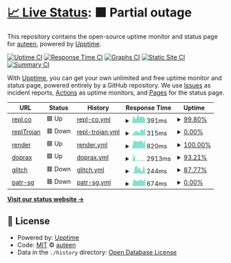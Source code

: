 # [📈 Live Status](https://repl.co): <!--live status--> **🟧 Partial outage**

This repository contains the open-source uptime monitor and status page for [auteen](https://repl.co), powered by [Upptime](https://github.com/upptime/upptime).

[![Uptime CI](https://github.com/auteen/upptime/workflows/Uptime%20CI/badge.svg)](https://github.com/auteen/upptime/actions?query=workflow%3A%22Uptime+CI%22)
[![Response Time CI](https://github.com/auteen/upptime/workflows/Response%20Time%20CI/badge.svg)](https://github.com/auteen/upptime/actions?query=workflow%3A%22Response+Time+CI%22)
[![Graphs CI](https://github.com/auteen/upptime/workflows/Graphs%20CI/badge.svg)](https://github.com/auteen/upptime/actions?query=workflow%3A%22Graphs+CI%22)
[![Static Site CI](https://github.com/auteen/upptime/workflows/Static%20Site%20CI/badge.svg)](https://github.com/auteen/upptime/actions?query=workflow%3A%22Static+Site+CI%22)
[![Summary CI](https://github.com/auteen/upptime/workflows/Summary%20CI/badge.svg)](https://github.com/auteen/upptime/actions?query=workflow%3A%22Summary+CI%22)

With [Upptime](https://upptime.js.org), you can get your own unlimited and free uptime monitor and status page, powered entirely by a GitHub repository. We use [Issues](https://github.com/auteen/upptime/issues) as incident reports, [Actions](https://github.com/auteen/upptime/actions) as uptime monitors, and [Pages](https://repl.co) for the status page.

<!--start: status pages-->
<!-- This summary is generated by Upptime (https://github.com/upptime/upptime) -->
<!-- Do not edit this manually, your changes will be overwritten -->
<!-- prettier-ignore -->
| URL | Status | History | Response Time | Uptime |
| --- | ------ | ------- | ------------- | ------ |
| <img alt="" src="https://icons.duckduckgo.com/ip3/hello-repl.auteen.repl.co.ico" height="13"> [repl.co](https://hello-repl.auteen.repl.co) | 🟩 Up | [repl-co.yml](https://github.com/auteen/autoreplit/commits/HEAD/history/repl-co.yml) | <details><summary><img alt="Response time graph" src="./graphs/repl-co/response-time-week.png" height="20"> 391ms</summary><br><a href="https://auteen.github.io/autoreplit/history/repl-co"><img alt="Response time 2053" src="https://img.shields.io/endpoint?url=https%3A%2F%2Fraw.githubusercontent.com%2Fauteen%2Fautoreplit%2FHEAD%2Fapi%2Frepl-co%2Fresponse-time.json"></a><br><a href="https://auteen.github.io/autoreplit/history/repl-co"><img alt="24-hour response time 225" src="https://img.shields.io/endpoint?url=https%3A%2F%2Fraw.githubusercontent.com%2Fauteen%2Fautoreplit%2FHEAD%2Fapi%2Frepl-co%2Fresponse-time-day.json"></a><br><a href="https://auteen.github.io/autoreplit/history/repl-co"><img alt="7-day response time 391" src="https://img.shields.io/endpoint?url=https%3A%2F%2Fraw.githubusercontent.com%2Fauteen%2Fautoreplit%2FHEAD%2Fapi%2Frepl-co%2Fresponse-time-week.json"></a><br><a href="https://auteen.github.io/autoreplit/history/repl-co"><img alt="30-day response time 1758" src="https://img.shields.io/endpoint?url=https%3A%2F%2Fraw.githubusercontent.com%2Fauteen%2Fautoreplit%2FHEAD%2Fapi%2Frepl-co%2Fresponse-time-month.json"></a><br><a href="https://auteen.github.io/autoreplit/history/repl-co"><img alt="1-year response time 2053" src="https://img.shields.io/endpoint?url=https%3A%2F%2Fraw.githubusercontent.com%2Fauteen%2Fautoreplit%2FHEAD%2Fapi%2Frepl-co%2Fresponse-time-year.json"></a></details> | <details><summary><a href="https://auteen.github.io/autoreplit/history/repl-co">99.80%</a></summary><a href="https://auteen.github.io/autoreplit/history/repl-co"><img alt="All-time uptime 99.35%" src="https://img.shields.io/endpoint?url=https%3A%2F%2Fraw.githubusercontent.com%2Fauteen%2Fautoreplit%2FHEAD%2Fapi%2Frepl-co%2Fuptime.json"></a><br><a href="https://auteen.github.io/autoreplit/history/repl-co"><img alt="24-hour uptime 100.00%" src="https://img.shields.io/endpoint?url=https%3A%2F%2Fraw.githubusercontent.com%2Fauteen%2Fautoreplit%2FHEAD%2Fapi%2Frepl-co%2Fuptime-day.json"></a><br><a href="https://auteen.github.io/autoreplit/history/repl-co"><img alt="7-day uptime 99.80%" src="https://img.shields.io/endpoint?url=https%3A%2F%2Fraw.githubusercontent.com%2Fauteen%2Fautoreplit%2FHEAD%2Fapi%2Frepl-co%2Fuptime-week.json"></a><br><a href="https://auteen.github.io/autoreplit/history/repl-co"><img alt="30-day uptime 99.29%" src="https://img.shields.io/endpoint?url=https%3A%2F%2Fraw.githubusercontent.com%2Fauteen%2Fautoreplit%2FHEAD%2Fapi%2Frepl-co%2Fuptime-month.json"></a><br><a href="https://auteen.github.io/autoreplit/history/repl-co"><img alt="1-year uptime 99.35%" src="https://img.shields.io/endpoint?url=https%3A%2F%2Fraw.githubusercontent.com%2Fauteen%2Fautoreplit%2FHEAD%2Fapi%2Frepl-co%2Fuptime-year.json"></a></details>
| <img alt="" src="https://icons.duckduckgo.com/ip3/replit-trojan.auteen.repl.co.ico" height="13"> [replTrojan](https://replit-trojan.auteen.repl.co) | 🟥 Down | [repl-trojan.yml](https://github.com/auteen/autoreplit/commits/HEAD/history/repl-trojan.yml) | <details><summary><img alt="Response time graph" src="./graphs/repl-trojan/response-time-week.png" height="20"> 315ms</summary><br><a href="https://auteen.github.io/autoreplit/history/repl-trojan"><img alt="Response time 749" src="https://img.shields.io/endpoint?url=https%3A%2F%2Fraw.githubusercontent.com%2Fauteen%2Fautoreplit%2FHEAD%2Fapi%2Frepl-trojan%2Fresponse-time.json"></a><br><a href="https://auteen.github.io/autoreplit/history/repl-trojan"><img alt="24-hour response time 502" src="https://img.shields.io/endpoint?url=https%3A%2F%2Fraw.githubusercontent.com%2Fauteen%2Fautoreplit%2FHEAD%2Fapi%2Frepl-trojan%2Fresponse-time-day.json"></a><br><a href="https://auteen.github.io/autoreplit/history/repl-trojan"><img alt="7-day response time 315" src="https://img.shields.io/endpoint?url=https%3A%2F%2Fraw.githubusercontent.com%2Fauteen%2Fautoreplit%2FHEAD%2Fapi%2Frepl-trojan%2Fresponse-time-week.json"></a><br><a href="https://auteen.github.io/autoreplit/history/repl-trojan"><img alt="30-day response time 833" src="https://img.shields.io/endpoint?url=https%3A%2F%2Fraw.githubusercontent.com%2Fauteen%2Fautoreplit%2FHEAD%2Fapi%2Frepl-trojan%2Fresponse-time-month.json"></a><br><a href="https://auteen.github.io/autoreplit/history/repl-trojan"><img alt="1-year response time 749" src="https://img.shields.io/endpoint?url=https%3A%2F%2Fraw.githubusercontent.com%2Fauteen%2Fautoreplit%2FHEAD%2Fapi%2Frepl-trojan%2Fresponse-time-year.json"></a></details> | <details><summary><a href="https://auteen.github.io/autoreplit/history/repl-trojan">0.00%</a></summary><a href="https://auteen.github.io/autoreplit/history/repl-trojan"><img alt="All-time uptime 0.00%" src="https://img.shields.io/endpoint?url=https%3A%2F%2Fraw.githubusercontent.com%2Fauteen%2Fautoreplit%2FHEAD%2Fapi%2Frepl-trojan%2Fuptime.json"></a><br><a href="https://auteen.github.io/autoreplit/history/repl-trojan"><img alt="24-hour uptime 0.00%" src="https://img.shields.io/endpoint?url=https%3A%2F%2Fraw.githubusercontent.com%2Fauteen%2Fautoreplit%2FHEAD%2Fapi%2Frepl-trojan%2Fuptime-day.json"></a><br><a href="https://auteen.github.io/autoreplit/history/repl-trojan"><img alt="7-day uptime 0.00%" src="https://img.shields.io/endpoint?url=https%3A%2F%2Fraw.githubusercontent.com%2Fauteen%2Fautoreplit%2FHEAD%2Fapi%2Frepl-trojan%2Fuptime-week.json"></a><br><a href="https://auteen.github.io/autoreplit/history/repl-trojan"><img alt="30-day uptime 7.96%" src="https://img.shields.io/endpoint?url=https%3A%2F%2Fraw.githubusercontent.com%2Fauteen%2Fautoreplit%2FHEAD%2Fapi%2Frepl-trojan%2Fuptime-month.json"></a><br><a href="https://auteen.github.io/autoreplit/history/repl-trojan"><img alt="1-year uptime 0.00%" src="https://img.shields.io/endpoint?url=https%3A%2F%2Fraw.githubusercontent.com%2Fauteen%2Fautoreplit%2FHEAD%2Fapi%2Frepl-trojan%2Fuptime-year.json"></a></details>
| <img alt="" src="https://icons.duckduckgo.com/ip3/renderray.onrender.com.ico" height="13"> [render](https://renderray.onrender.com) | 🟩 Up | [render.yml](https://github.com/auteen/autoreplit/commits/HEAD/history/render.yml) | <details><summary><img alt="Response time graph" src="./graphs/render/response-time-week.png" height="20"> 820ms</summary><br><a href="https://auteen.github.io/autoreplit/history/render"><img alt="Response time 825" src="https://img.shields.io/endpoint?url=https%3A%2F%2Fraw.githubusercontent.com%2Fauteen%2Fautoreplit%2FHEAD%2Fapi%2Frender%2Fresponse-time.json"></a><br><a href="https://auteen.github.io/autoreplit/history/render"><img alt="24-hour response time 929" src="https://img.shields.io/endpoint?url=https%3A%2F%2Fraw.githubusercontent.com%2Fauteen%2Fautoreplit%2FHEAD%2Fapi%2Frender%2Fresponse-time-day.json"></a><br><a href="https://auteen.github.io/autoreplit/history/render"><img alt="7-day response time 820" src="https://img.shields.io/endpoint?url=https%3A%2F%2Fraw.githubusercontent.com%2Fauteen%2Fautoreplit%2FHEAD%2Fapi%2Frender%2Fresponse-time-week.json"></a><br><a href="https://auteen.github.io/autoreplit/history/render"><img alt="30-day response time 825" src="https://img.shields.io/endpoint?url=https%3A%2F%2Fraw.githubusercontent.com%2Fauteen%2Fautoreplit%2FHEAD%2Fapi%2Frender%2Fresponse-time-month.json"></a><br><a href="https://auteen.github.io/autoreplit/history/render"><img alt="1-year response time 825" src="https://img.shields.io/endpoint?url=https%3A%2F%2Fraw.githubusercontent.com%2Fauteen%2Fautoreplit%2FHEAD%2Fapi%2Frender%2Fresponse-time-year.json"></a></details> | <details><summary><a href="https://auteen.github.io/autoreplit/history/render">100.00%</a></summary><a href="https://auteen.github.io/autoreplit/history/render"><img alt="All-time uptime 100.00%" src="https://img.shields.io/endpoint?url=https%3A%2F%2Fraw.githubusercontent.com%2Fauteen%2Fautoreplit%2FHEAD%2Fapi%2Frender%2Fuptime.json"></a><br><a href="https://auteen.github.io/autoreplit/history/render"><img alt="24-hour uptime 100.00%" src="https://img.shields.io/endpoint?url=https%3A%2F%2Fraw.githubusercontent.com%2Fauteen%2Fautoreplit%2FHEAD%2Fapi%2Frender%2Fuptime-day.json"></a><br><a href="https://auteen.github.io/autoreplit/history/render"><img alt="7-day uptime 100.00%" src="https://img.shields.io/endpoint?url=https%3A%2F%2Fraw.githubusercontent.com%2Fauteen%2Fautoreplit%2FHEAD%2Fapi%2Frender%2Fuptime-week.json"></a><br><a href="https://auteen.github.io/autoreplit/history/render"><img alt="30-day uptime 100.00%" src="https://img.shields.io/endpoint?url=https%3A%2F%2Fraw.githubusercontent.com%2Fauteen%2Fautoreplit%2FHEAD%2Fapi%2Frender%2Fuptime-month.json"></a><br><a href="https://auteen.github.io/autoreplit/history/render"><img alt="1-year uptime 100.00%" src="https://img.shields.io/endpoint?url=https%3A%2F%2Fraw.githubusercontent.com%2Fauteen%2Fautoreplit%2FHEAD%2Fapi%2Frender%2Fuptime-year.json"></a></details>
| <img alt="" src="https://icons.duckduckgo.com/ip3/dop.nile.vip.ico" height="13"> [doprax](https://dop.nile.vip/) | 🟩 Up | [doprax.yml](https://github.com/auteen/autoreplit/commits/HEAD/history/doprax.yml) | <details><summary><img alt="Response time graph" src="./graphs/doprax/response-time-week.png" height="20"> 2913ms</summary><br><a href="https://auteen.github.io/autoreplit/history/doprax"><img alt="Response time 2122" src="https://img.shields.io/endpoint?url=https%3A%2F%2Fraw.githubusercontent.com%2Fauteen%2Fautoreplit%2FHEAD%2Fapi%2Fdoprax%2Fresponse-time.json"></a><br><a href="https://auteen.github.io/autoreplit/history/doprax"><img alt="24-hour response time 1791" src="https://img.shields.io/endpoint?url=https%3A%2F%2Fraw.githubusercontent.com%2Fauteen%2Fautoreplit%2FHEAD%2Fapi%2Fdoprax%2Fresponse-time-day.json"></a><br><a href="https://auteen.github.io/autoreplit/history/doprax"><img alt="7-day response time 2913" src="https://img.shields.io/endpoint?url=https%3A%2F%2Fraw.githubusercontent.com%2Fauteen%2Fautoreplit%2FHEAD%2Fapi%2Fdoprax%2Fresponse-time-week.json"></a><br><a href="https://auteen.github.io/autoreplit/history/doprax"><img alt="30-day response time 2257" src="https://img.shields.io/endpoint?url=https%3A%2F%2Fraw.githubusercontent.com%2Fauteen%2Fautoreplit%2FHEAD%2Fapi%2Fdoprax%2Fresponse-time-month.json"></a><br><a href="https://auteen.github.io/autoreplit/history/doprax"><img alt="1-year response time 2122" src="https://img.shields.io/endpoint?url=https%3A%2F%2Fraw.githubusercontent.com%2Fauteen%2Fautoreplit%2FHEAD%2Fapi%2Fdoprax%2Fresponse-time-year.json"></a></details> | <details><summary><a href="https://auteen.github.io/autoreplit/history/doprax">93.21%</a></summary><a href="https://auteen.github.io/autoreplit/history/doprax"><img alt="All-time uptime 57.31%" src="https://img.shields.io/endpoint?url=https%3A%2F%2Fraw.githubusercontent.com%2Fauteen%2Fautoreplit%2FHEAD%2Fapi%2Fdoprax%2Fuptime.json"></a><br><a href="https://auteen.github.io/autoreplit/history/doprax"><img alt="24-hour uptime 96.52%" src="https://img.shields.io/endpoint?url=https%3A%2F%2Fraw.githubusercontent.com%2Fauteen%2Fautoreplit%2FHEAD%2Fapi%2Fdoprax%2Fuptime-day.json"></a><br><a href="https://auteen.github.io/autoreplit/history/doprax"><img alt="7-day uptime 93.21%" src="https://img.shields.io/endpoint?url=https%3A%2F%2Fraw.githubusercontent.com%2Fauteen%2Fautoreplit%2FHEAD%2Fapi%2Fdoprax%2Fuptime-week.json"></a><br><a href="https://auteen.github.io/autoreplit/history/doprax"><img alt="30-day uptime 81.91%" src="https://img.shields.io/endpoint?url=https%3A%2F%2Fraw.githubusercontent.com%2Fauteen%2Fautoreplit%2FHEAD%2Fapi%2Fdoprax%2Fuptime-month.json"></a><br><a href="https://auteen.github.io/autoreplit/history/doprax"><img alt="1-year uptime 57.31%" src="https://img.shields.io/endpoint?url=https%3A%2F%2Fraw.githubusercontent.com%2Fauteen%2Fautoreplit%2FHEAD%2Fapi%2Fdoprax%2Fuptime-year.json"></a></details>
| <img alt="" src="https://icons.duckduckgo.com/ip3/congruous-calico-wedge.glitch.me.ico" height="13"> [glitch](https://congruous-calico-wedge.glitch.me/) | 🟥 Down | [glitch.yml](https://github.com/auteen/autoreplit/commits/HEAD/history/glitch.yml) | <details><summary><img alt="Response time graph" src="./graphs/glitch/response-time-week.png" height="20"> 244ms</summary><br><a href="https://auteen.github.io/autoreplit/history/glitch"><img alt="Response time 816" src="https://img.shields.io/endpoint?url=https%3A%2F%2Fraw.githubusercontent.com%2Fauteen%2Fautoreplit%2FHEAD%2Fapi%2Fglitch%2Fresponse-time.json"></a><br><a href="https://auteen.github.io/autoreplit/history/glitch"><img alt="24-hour response time 0" src="https://img.shields.io/endpoint?url=https%3A%2F%2Fraw.githubusercontent.com%2Fauteen%2Fautoreplit%2FHEAD%2Fapi%2Fglitch%2Fresponse-time-day.json"></a><br><a href="https://auteen.github.io/autoreplit/history/glitch"><img alt="7-day response time 244" src="https://img.shields.io/endpoint?url=https%3A%2F%2Fraw.githubusercontent.com%2Fauteen%2Fautoreplit%2FHEAD%2Fapi%2Fglitch%2Fresponse-time-week.json"></a><br><a href="https://auteen.github.io/autoreplit/history/glitch"><img alt="30-day response time 907" src="https://img.shields.io/endpoint?url=https%3A%2F%2Fraw.githubusercontent.com%2Fauteen%2Fautoreplit%2FHEAD%2Fapi%2Fglitch%2Fresponse-time-month.json"></a><br><a href="https://auteen.github.io/autoreplit/history/glitch"><img alt="1-year response time 816" src="https://img.shields.io/endpoint?url=https%3A%2F%2Fraw.githubusercontent.com%2Fauteen%2Fautoreplit%2FHEAD%2Fapi%2Fglitch%2Fresponse-time-year.json"></a></details> | <details><summary><a href="https://auteen.github.io/autoreplit/history/glitch">87.77%</a></summary><a href="https://auteen.github.io/autoreplit/history/glitch"><img alt="All-time uptime 97.72%" src="https://img.shields.io/endpoint?url=https%3A%2F%2Fraw.githubusercontent.com%2Fauteen%2Fautoreplit%2FHEAD%2Fapi%2Fglitch%2Fuptime.json"></a><br><a href="https://auteen.github.io/autoreplit/history/glitch"><img alt="24-hour uptime 14.36%" src="https://img.shields.io/endpoint?url=https%3A%2F%2Fraw.githubusercontent.com%2Fauteen%2Fautoreplit%2FHEAD%2Fapi%2Fglitch%2Fuptime-day.json"></a><br><a href="https://auteen.github.io/autoreplit/history/glitch"><img alt="7-day uptime 87.77%" src="https://img.shields.io/endpoint?url=https%3A%2F%2Fraw.githubusercontent.com%2Fauteen%2Fautoreplit%2FHEAD%2Fapi%2Fglitch%2Fuptime-week.json"></a><br><a href="https://auteen.github.io/autoreplit/history/glitch"><img alt="30-day uptime 97.07%" src="https://img.shields.io/endpoint?url=https%3A%2F%2Fraw.githubusercontent.com%2Fauteen%2Fautoreplit%2FHEAD%2Fapi%2Fglitch%2Fuptime-month.json"></a><br><a href="https://auteen.github.io/autoreplit/history/glitch"><img alt="1-year uptime 97.72%" src="https://img.shields.io/endpoint?url=https%3A%2F%2Fraw.githubusercontent.com%2Fauteen%2Fautoreplit%2FHEAD%2Fapi%2Fglitch%2Fuptime-year.json"></a></details>
| <img alt="" src="https://icons.duckduckgo.com/ip3/80-a75206f2951d4348af86e618f7310f19.patr.cloud.ico" height="13"> [patr-sg](https://80-a75206f2951d4348af86e618f7310f19.patr.cloud) | 🟥 Down | [patr-sg.yml](https://github.com/auteen/autoreplit/commits/HEAD/history/patr-sg.yml) | <details><summary><img alt="Response time graph" src="./graphs/patr-sg/response-time-week.png" height="20"> 674ms</summary><br><a href="https://auteen.github.io/autoreplit/history/patr-sg"><img alt="Response time 676" src="https://img.shields.io/endpoint?url=https%3A%2F%2Fraw.githubusercontent.com%2Fauteen%2Fautoreplit%2FHEAD%2Fapi%2Fpatr-sg%2Fresponse-time.json"></a><br><a href="https://auteen.github.io/autoreplit/history/patr-sg"><img alt="24-hour response time 929" src="https://img.shields.io/endpoint?url=https%3A%2F%2Fraw.githubusercontent.com%2Fauteen%2Fautoreplit%2FHEAD%2Fapi%2Fpatr-sg%2Fresponse-time-day.json"></a><br><a href="https://auteen.github.io/autoreplit/history/patr-sg"><img alt="7-day response time 674" src="https://img.shields.io/endpoint?url=https%3A%2F%2Fraw.githubusercontent.com%2Fauteen%2Fautoreplit%2FHEAD%2Fapi%2Fpatr-sg%2Fresponse-time-week.json"></a><br><a href="https://auteen.github.io/autoreplit/history/patr-sg"><img alt="30-day response time 673" src="https://img.shields.io/endpoint?url=https%3A%2F%2Fraw.githubusercontent.com%2Fauteen%2Fautoreplit%2FHEAD%2Fapi%2Fpatr-sg%2Fresponse-time-month.json"></a><br><a href="https://auteen.github.io/autoreplit/history/patr-sg"><img alt="1-year response time 676" src="https://img.shields.io/endpoint?url=https%3A%2F%2Fraw.githubusercontent.com%2Fauteen%2Fautoreplit%2FHEAD%2Fapi%2Fpatr-sg%2Fresponse-time-year.json"></a></details> | <details><summary><a href="https://auteen.github.io/autoreplit/history/patr-sg">0.00%</a></summary><a href="https://auteen.github.io/autoreplit/history/patr-sg"><img alt="All-time uptime 7.10%" src="https://img.shields.io/endpoint?url=https%3A%2F%2Fraw.githubusercontent.com%2Fauteen%2Fautoreplit%2FHEAD%2Fapi%2Fpatr-sg%2Fuptime.json"></a><br><a href="https://auteen.github.io/autoreplit/history/patr-sg"><img alt="24-hour uptime 0.00%" src="https://img.shields.io/endpoint?url=https%3A%2F%2Fraw.githubusercontent.com%2Fauteen%2Fautoreplit%2FHEAD%2Fapi%2Fpatr-sg%2Fuptime-day.json"></a><br><a href="https://auteen.github.io/autoreplit/history/patr-sg"><img alt="7-day uptime 0.00%" src="https://img.shields.io/endpoint?url=https%3A%2F%2Fraw.githubusercontent.com%2Fauteen%2Fautoreplit%2FHEAD%2Fapi%2Fpatr-sg%2Fuptime-week.json"></a><br><a href="https://auteen.github.io/autoreplit/history/patr-sg"><img alt="30-day uptime 7.96%" src="https://img.shields.io/endpoint?url=https%3A%2F%2Fraw.githubusercontent.com%2Fauteen%2Fautoreplit%2FHEAD%2Fapi%2Fpatr-sg%2Fuptime-month.json"></a><br><a href="https://auteen.github.io/autoreplit/history/patr-sg"><img alt="1-year uptime 7.10%" src="https://img.shields.io/endpoint?url=https%3A%2F%2Fraw.githubusercontent.com%2Fauteen%2Fautoreplit%2FHEAD%2Fapi%2Fpatr-sg%2Fuptime-year.json"></a></details>

<!--end: status pages-->

[**Visit our status website →**](https://repl.co)

## 📄 License

- Powered by: [Upptime](https://github.com/upptime/upptime)
- Code: [MIT](./LICENSE) © [auteen](https://repl.co)
- Data in the `./history` directory: [Open Database License](https://opendatacommons.org/licenses/odbl/1-0/)
